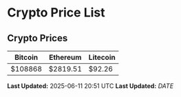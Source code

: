 # Crypto Price List

## Crypto Prices
| Bitcoin | Ethereum | Litecoin |
| ------- | -------- | -------- |
| $108868 | $2819.51 | $92.26 |
**Last Updated:** 2025-06-11 20:51 UTC
**Last Updated:** $DATE$
